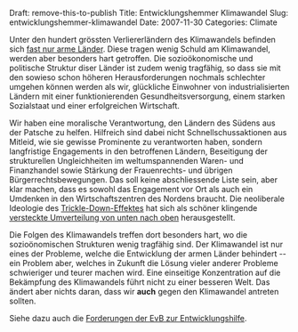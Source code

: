 Draft: remove-this-to-publish
Title: Entwicklungshemmer Klimawandel
Slug: entwicklungshemmer-klimawandel
Date: 2007-11-30
Categories: Climate

Unter den hundert grössten Verliererländern des Klimawandels befinden sich [fast nur arme Länder](http://www.spiegel.de/wissenschaft/natur/0,1518,520504,00.html). Diese tragen wenig Schuld am Klimawandel, werden aber besonders hart getroffen. Die sozioökonomische und politische Struktur diser Länder ist zudem wenig tragfähig, so dass sie mit den sowieso schon höheren Herausforderungen nochmals schlechter umgehen können werden als wir, glückliche Einwohner von industrialisierten Ländern mit einer funktionierenden Gesundheitsversorgung, einem starken Sozialstaat und einer erfolgreichen Wirtschaft.

Wir haben eine moralische Verantwortung, den Ländern des Südens aus der Patsche zu helfen. Hilfreich sind dabei nicht Schnellschussaktionen aus Mitleid, wie sie gewisse Prominente zu verantworten haben, sondern langfristige Engagements in den betroffenen Ländern, Beseitigung der strukturellen Ungleichheiten im weltumspannenden Waren- und Finanzhandel sowie Stärkung der Frauenrechts- und übrigen Bürgerrechtsbewegungen. Das soll keine abschliessende Liste sein, aber klar machen, dass es sowohl das Engagement vor Ort als auch ein Umdenken in den Wirtschaftszentren des Nordens braucht. Die neoliberale Ideologie des [Trickle-Down-Effektes](http://de.wikipedia.org/wiki/Trickle-down-Theorie) hat sich als schöner klingende [versteckte Umverteilung von unten nach oben](http://robertreich.blogspot.com/2007/11/trickle-down-or-bottom-up.html) herausgestellt.

Die Folgen des Klimawandels treffen dort besonders hart, wo die sozioönomischen Strukturen wenig tragfähig sind. Der Klimawandel ist nur eines der Probleme, welche die Entwicklung der armen Länder behindert -- ein Problem aber, welches in Zukunft die Lösung vieler anderer Probleme schwieriger und teurer machen wird. Eine einseitige Konzentration auf die Bekämpfung des Klimawandels führt nicht zu einer besseren Welt. Das ändert aber nichts daran, dass wir **auch** gegen den Klimawandel antreten sollten.

Siehe dazu auch die [Forderungen der EvB zur Entwicklungshilfe](http://www.evb.ch/p25012724.html).
